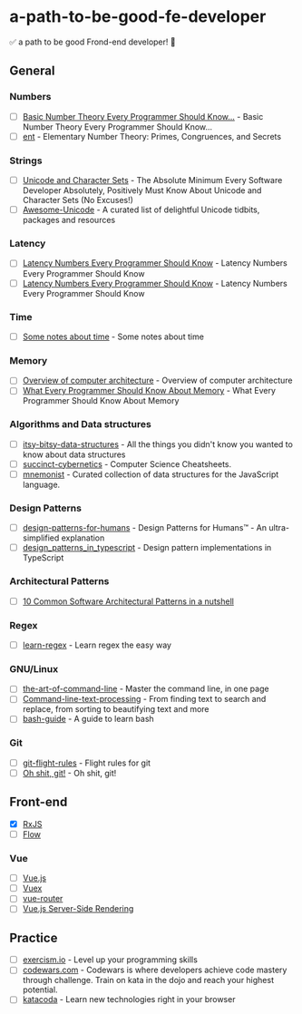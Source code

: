 # a-path-to-be-good-fe-developer

✅ a path to be good Frond-end developer! 🚀

## General

### Numbers

* [ ] [Basic Number Theory Every Programmer Should Know...](https://www.codechef.com/wiki/tutorial-number-theory/) - Basic Number Theory Every Programmer Should Know...
* [ ] [ent](https://github.com/williamstein/ent) - Elementary Number Theory: Primes, Congruences, and Secrets

### Strings

* [ ] [Unicode and Character Sets](https://www.joelonsoftware.com/2003/10/08/the-absolute-minimum-every-software-developer-absolutely-positively-must-know-about-unicode-and-character-sets-no-excuses/) - The Absolute Minimum Every Software Developer Absolutely, Positively Must Know About Unicode and Character Sets (No Excuses!)
* [ ] [Awesome-Unicode](https://github.com/jagracey/Awesome-Unicode) - A curated list of delightful Unicode tidbits, packages and resources

### Latency

* [ ] [Latency Numbers Every Programmer Should Know](https://gist.github.com/jboner/2841832) - Latency Numbers Every Programmer Should Know
* [ ] [Latency Numbers Every Programmer Should Know](https://people.eecs.berkeley.edu/~rcs/research/interactive_latency.html) - Latency Numbers Every Programmer Should Know

### Time

* [ ] [Some notes about time](https://unix4lyfe.org/time/) - Some notes about time

### Memory

* [ ] [Overview of computer architecture](https://github.com/gyuho/learn/tree/master/doc/overview_of_computer_architecture) - Overview of computer architecture
* [ ] [What Every Programmer Should Know About Memory](https://people.freebsd.org/~lstewart/articles/cpumemory.pdf) - What Every Programmer Should Know About Memory

### Algorithms and Data structures

* [ ] [itsy-bitsy-data-structures](https://github.com/jamiebuilds/itsy-bitsy-data-structures) - All the things you didn't know you wanted to know about data structures
* [ ] [succinct-cybernetics](https://github.com/espadrine/succinct-cybernetics) - Computer Science Cheatsheets.
* [ ] [mnemonist](https://github.com/Yomguithereal/mnemonist) - Curated collection of data structures for the JavaScript language.

### Design Patterns

* [ ] [design-patterns-for-humans](https://github.com/kamranahmedse/design-patterns-for-humans) - Design Patterns for Humans™ - An ultra-simplified explanation
* [ ] [design_patterns_in_typescript](https://github.com/torokmark/design_patterns_in_typescript) - Design pattern implementations in TypeScript

### Architectural Patterns

* [ ] [10 Common Software Architectural Patterns in a nutshell](https://towardsdatascience.com/10-common-software-architectural-patterns-in-a-nutshell-a0b47a1e9013)

### Regex

* [ ] [learn-regex](https://github.com/zeeshanu/learn-regex) - Learn regex the easy way

### GNU/Linux

* [ ] [the-art-of-command-line](https://github.com/jlevy/the-art-of-command-line) - Master the command line, in one page
* [ ] [Command-line-text-processing](https://github.com/learnbyexample/Command-line-text-processing) - From finding text to search and replace, from sorting to beautifying text and more
* [ ] [bash-guide](https://github.com/Idnan/bash-guide) - A guide to learn bash

### Git

* [ ] [git-flight-rules](https://github.com/k88hudson/git-flight-rules) - Flight rules for git
* [ ] [Oh shit, git!](http://ohshitgit.com/) - Oh shit, git!

## Front-end

* [x] [RxJS](http://reactivex.io/rxjs/manual/index.html)
* [ ] [Flow](https://flow.org/en/)

### Vue

* [ ] [Vue.js](https://vuejs.org/v2/guide/)
* [ ] [Vuex](https://vuex.vuejs.org/en/)
* [ ] [vue-router](https://router.vuejs.org/en/)
* [ ] [Vue.js Server-Side Rendering](https://ssr.vuejs.org/en/)

## Practice

* [ ] [exercism.io](http://exercism.io/) - Level up your programming skills
* [ ] [codewars.com](https://www.codewars.com) - Codewars is where developers achieve code mastery through challenge. Train on kata in the dojo and reach your highest potential.
* [ ] [katacoda](https://www.katacoda.com/) - Learn new technologies right in your browser
